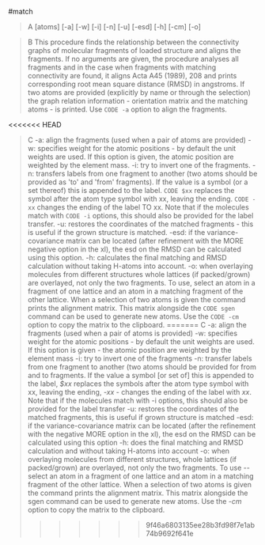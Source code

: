 #match

>A [atoms] [-a] [-w] [-i] [-n] [-u] [-esd] [-h] [-cm] [-o]

>B This procedure finds the relationship between the connectivity graphs of molecular fragments of loaded structure and aligns the fragments. If no arguments are given, the procedure analyses all fragments and in the case when fragments with matching connectivity are found, it aligns Acta A45 (1989), 208 and prints corresponding root mean square distance (RMSD) in angstroms. If two atoms are provided (explicitly by name or through the selection) the graph relation information - orientation matrix and the matching atoms - is printed. Use `CODE -a` option to align the fragments.

<<<<<<< HEAD
>C -a: align the fragments (used when a pair of atoms are provided)
-w: specifies weight for the atomic positions - by default the unit weights are used. If this option is given, the atomic position are weighted by the element mass. 
-i: try to invert one of the fragments.
-n: transfers labels from one fragment to another (two atoms should be provided as 'to' and 'from' fragments). If the value is a symbol (or a set thereof) this is appended to the label. `CODE $xx` replaces the symbol after the atom type symbol with xx, leaving the ending. `CODE -xx` changes the ending of the label TO xx. Note that if the molecules match with `CODE -i` options, this should also be provided for the label transfer.
-u: restores the coordinates of the matched fragments - this is useful if the grown structure is matched.
-esd: if the variance-covariance matrix can be located (after refinement with the MORE negative option in the xl), the esd on the RMSD can be calculated using this option.
-h: calculates the final matching and RMSD calculation without taking H-atoms into account.
-o: when overlaying molecules from different structures whole lattices (if packed/grown) are overlayed, not only the two fragments. To use, select an atom in a fragment of one lattice and an atom in a matching fragment of the other lattice.
When a selection of two atoms is given the command prints the alignment matrix. This matrix alongside the `CODE sgen` command can be used to generate new atoms. Use the `CODE -cm` option to copy the matrix to the clipboard.
=======
>C -a: align the fragments (used when a pair of atoms is provided)
-w: specifies weight for the atomic positions - by default the unit weights are used. If this option is given - the atomic position are weighted by the element mass 
-i: try to invert one of the fragments
-n: transfer labels from one fragment to another (two atoms should be provided for from and to fragments. If the value a symbol [or set of] this is appended to the label, *$xx* replaces the symbols after the atom type  symbol with xx, leaving the ending, *-xx* - changes the ending of the label with *xx*. Note that if the molecules match with -i options, this should also be provided for the label transfer
-u: restores the coordinates of the matched fragments, this is useful if grown structure is matched
-esd: if the variance-covariance matrix can be located (after the refinement with the negative MORE option in the xl), the esd on the RMSD can be calculated using this option
-h: does the final matching and RMSD calculation and without taking H-atoms into account
-o: when overlaying molecules from different structures, whole lattices (if packed/grown) are overlayed, not only the two fragments. To use -- select an atom in a fragment of one lattice and an atom in a matching fragment of the other lattice.
When a selection of two atoms is given the command prints the alignment matrix. This matrix alongside the sgen command can be used to generate new atoms. Use the *-cm* option to copy the matrix to the clipboard.
>>>>>>> 9f46a6803135ee28b3fd98f7e1ab74b9692f641e
